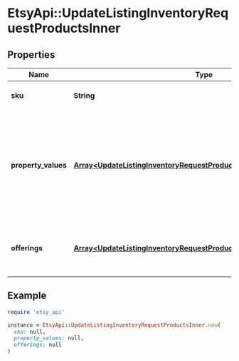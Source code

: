 # EtsyApi::UpdateListingInventoryRequestProductsInner

## Properties

| Name | Type | Description | Notes |
| ---- | ---- | ----------- | ----- |
| **sku** | **String** | The SKU string for the product | [optional] |
| **property_values** | [**Array&lt;UpdateListingInventoryRequestProductsInnerPropertyValuesInner&gt;**](UpdateListingInventoryRequestProductsInnerPropertyValuesInner.md) | A list of property value entries for this product. Note: parenthesis characters (&#x60;(&#x60; and &#x60;)&#x60;) are not allowed. | [optional] |
| **offerings** | [**Array&lt;UpdateListingInventoryRequestProductsInnerOfferingsInner&gt;**](UpdateListingInventoryRequestProductsInnerOfferingsInner.md) | A list of product offering entries for this product. |  |

## Example

```ruby
require 'etsy_api'

instance = EtsyApi::UpdateListingInventoryRequestProductsInner.new(
  sku: null,
  property_values: null,
  offerings: null
)
```

